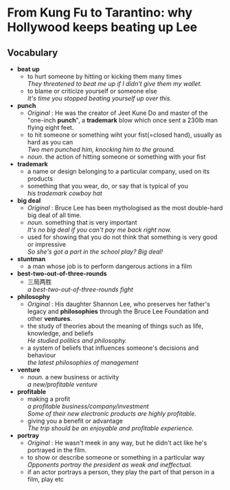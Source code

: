 # From Kung Fu to Tarantino: why Hollywood keeps beating up Lee  
## Vocabulary  
* **beat up**  
  * to hurt someone by hitting or kicking them many times  
  *They threatened to beat me up if I didn't give them my wallet.*  
  * to blame or criticize yourself or someone else  
  *It's time you stopped beating yourself up over this.*  
* **punch**  
  * *Original* : He was the creator of Jeet Kune Do and master of the "one-inch **punch**", a **trademark** blow which once sent a 230lb man flying eight feet.  
  * to hit someone or something wiht your fist(=closed hand), usually as hard as you can  
  *Two men punched him, knocking him to the ground.*  
  * *noun.* the action of hitting someone or something with your fist  
* **trademark**  
  * a name or design belonging to a particular company, used on its products  
  * something that you wear, do, or say that is typical of you  
  *his trademark cowboy hat*  
* **big deal**  
  * *Original* : Bruce Lee has been mythologised as the most double-hard big deal of all time.  
  * *noun.* something that is very important  
  *It's no big deal if you can't pay me back right now.*  
  * used for showing that you do not think that something is very good or impressive  
  *So she's got a part in the school play? Big deal!*   
* **stuntman**  
  * a man whose job is to perform dangerous actions in a film  
* **best-two-out-of-three-rounds**  
  * 三局两胜  
  *a best-two-out-of-three-rounds fight*  
* **philosophy**  
  * *Original* : His daughter Shannon Lee, who preserves her father's legacy and **philosophies** through the Bruce Lee Foundation and other **ventures**.  
  * the study of theories about the meaning of things such as life, knowledge, and beliefs  
  *He studied politics and philosophy.*   
  * a system of beliefs that influences someone's decisions and behaviour  
  *the latest philosophies of management*  
* **venture**  
  * *noun.* a new business or activity  
  *a new/profitable venture*  
* **profitable**  
  * making a profit  
  *a profitable business/company/investment*  
  *Some of their new electronic products are highly profitable.*  
  * giving you a benefit or advantage  
  *The trip should be an enjoyable and profitable experience.*  
* **portray**  
  * *Original* : He wasn't meek in any way, but he didn't act like he's portrayed in the film.  
  * to show or describe someone or something in a particular way  
  *Opponents portray the president as weak and ineffectual.*  
  * if an actor portrays a person, they play the part of that person in a film, play etc  
